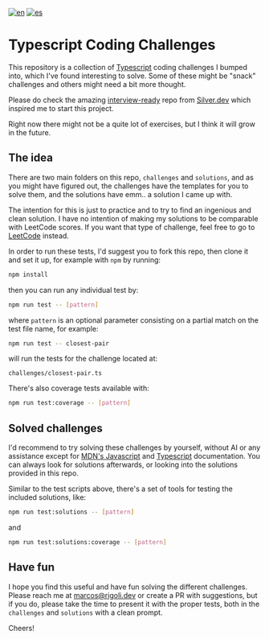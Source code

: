 [![en](https://img.shields.io/badge/lang-en-green.svg)](./README.md)
[![es](https://img.shields.io/badge/lang-es-blue.svg)](./README.es.md)

# Typescript Coding Challenges

This repository is a collection of [Typescript](https://www.typescriptlang.org) coding challenges I bumped into, which I've found interesting to solve. Some of these might be "snack" challenges and others might need a bit more thought.

Please do check the amazing [interview-ready](https://github.com/silver-dev-org/interview-ready) repo from [Silver.dev](https://silver.dev) which inspired me to start this project.

Right now there might not be a quite lot of exercises, but I think it will grow in the future.

## The idea

There are two main folders on this repo, `challenges` and `solutions`, and as you might have figured out, the challenges have the templates for you to solve them, and the solutions have emm.. a solution I came up with.

The intention for this is just to practice and to try to find an ingenious and clean solution. I have no intention of making my solutions to be comparable with LeetCode scores. If you want that type of challenge, feel free to go to [LeetCode](https://leetcode.com) instead.

In order to run these tests, I'd suggest you to fork this repo, then clone it and set it up, for example with `npm` by running:

```bash
npm install
```

then you can run any individual test by:

```bash
npm run test -- [pattern]
```

where `pattern` is an optional parameter consisting on a partial match on the test file name, for example:

```bash
npm run test -- closest-pair
```

will run the tests for the challenge located at:

```
challenges/closest-pair.ts
```

There's also coverage tests available with:

```bash
npm run test:coverage -- [pattern]
```

## Solved challenges

I'd recommend to try solving these challenges by yourself, without AI or any assistance except for [MDN's Javascript](https://developer.mozilla.org/en-US/docs/Web/JavaScript) and [Typescript](https://www.typescriptlang.org/docs) documentation. You can always look for solutions afterwards, or looking into the solutions provided in this repo.

Similar to the test scripts above, there's a set of tools for testing the included solutions, like:

```bash
npm run test:solutions -- [pattern]
```

and

```bash
npm run test:solutions:coverage -- [pattern]
```

## Have fun

I hope you find this useful and have fun solving the different challenges. Please reach me at [marcos@rigoli.dev](mailto:marcos@rigoli.dev) or create a PR with suggestions, but if you do, please take the time to present it with the proper tests, both in the `challenges` and `solutions` with a clean prompt.

Cheers!
